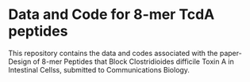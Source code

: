 # Data and Code for 8-mer TcdA peptides
This repository contains the data and codes associated with the paper-Design of 8-mer Peptides that Block Clostridioides difficile Toxin A in Intestinal Cellss, submitted to Communications Biology.
